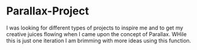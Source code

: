 # Parallax-Project

I was looking for different types of projects to inspire me and to
get my creative juices flowing when I came upon the concept of
Parallax. WHile this is just one iteration I am brimming with more 
ideas using this function.

